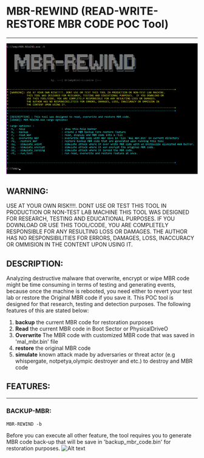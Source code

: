 # MBR-REWIND (READ-WRITE-RESTORE MBR CODE POC Tool) 
--------------------------------------------------------

<img src="screenshots/banner.png"> </img>

 ## WARNING: 
 USE AT YOUR OWN RISK!!!!. DONT USE OR TEST THIS TOOL IN PRODUCTION OR NON-TEST LAB MACHINE
 THIS TOOL WAS DESIGNED FOR RESEARCH, TESTING AND EDUCATIONAL PURPOSES.  IF YOU DOWNLOAD OR
 USE THIS TOOL/CODE, YOU ARE COMPLETELY RESPONSIBLE FOR ANY RESULTING LOSS OR DAMAGES.
 THE AUTHOR HAS NO RESPONSIBILITIES FOR ERRORS, DAMAGES, LOSS, INACCURACY OR OMMISION IN
 THE CONTENT UPON USING IT.

## DESCRIPTION:
Analyzing destructive malware that overwrite, encrypt or wipe MBR code might be time consuming in terms of testing and generating events, 
because once the machine is rebooted, you need either to revert your test lab or restore the Original MBR code if you save it.
This POC tool is designed for that research, testing and detection purposes. The following features of this are stated below:

1. **backup** the current MBR code for restoration purposes
2. **Read** the current MBR code in Boot Sector or PhysicalDriveO 
3. **Overwrite** The MBR code with customized MBR code that was saved in 'mal_mbr.bin' file
4. **restore** the original MBR code
5. **simulate** known attack made by adversaries or threat actor (e.g whispergate, notpetya,olympic destroyer and etc.) to destroy and  MBR code

## FEATURES:
--------------------------------------------------------

### BACKUP-MBR: 
```
MBR-REWIND -b
```

Before you can execute all other feature, the tool requires you to generate MBR code back-up that will be save in 'backup_mbr_code.bin' for restoration purposes.
![Alt text](screenshot/1.gif)



